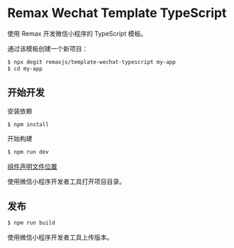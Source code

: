 # Remax Wechat Template TypeScript

使用 Remax 开发微信小程序的 TypeScript 模板。

通过该模板创建一个新项目：

```bash
$ npx degit remaxjs/template-wechat-typescript my-app
$ cd my-app
```

## 开始开发

安装依赖

```bash
$ npm install
```

开始构建

```bash
$ npm run dev
```

[组件声明文件位置](https://github.com/remaxjs/remax/blob/master/packages/remax/src/adapters/wechat/components/Progress.ts)

使用微信小程序开发者工具打开项目目录。

## 发布

```bash
$ npm run build
```

使用微信小程序开发者工具上传版本。
